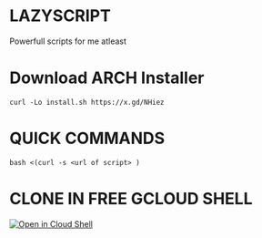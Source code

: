 # LAZYSCRIPT
Powerfull scripts for me atleast

# Download ARCH Installer
```
curl -Lo install.sh https://x.gd/NHiez
```

# QUICK COMMANDS
```
bash <(curl -s <url of script> )
```

# CLONE IN FREE GCLOUD SHELL
[![Open in Cloud Shell](https://img.shields.io/badge/Google%20Cloud%20Shell-Clone-5391FE?style=for-the-badge&logo=gnu-bash&logoColor=white)](https://ssh.cloud.google.com/cloudshell/editor?cloudshell_git_repo=&shellonly=true)
